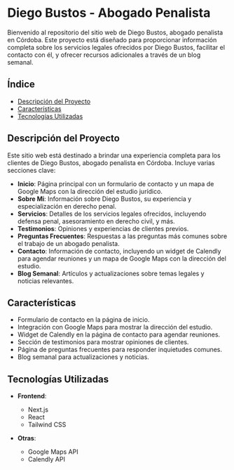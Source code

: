 # Diego Bustos - Abogado Penalista

Bienvenido al repositorio del sitio web de Diego Bustos, abogado penalista en Córdoba. Este proyecto está diseñado para proporcionar información completa sobre los servicios legales ofrecidos por Diego Bustos, facilitar el contacto con él, y ofrecer recursos adicionales a través de un blog semanal.

## Índice

- [Descripción del Proyecto](#descripción-del-proyecto)
- [Características](#características)
- [Tecnologías Utilizadas](#tecnologías-utilizadas)

## Descripción del Proyecto

Este sitio web está destinado a brindar una experiencia completa para los clientes de Diego Bustos, abogado penalista en Córdoba. Incluye varias secciones clave:

- **Inicio**: Página principal con un formulario de contacto y un mapa de Google Maps con la dirección del estudio jurídico.
- **Sobre Mi**: Información sobre Diego Bustos, su experiencia y especialización en derecho penal.
- **Servicios**: Detalles de los servicios legales ofrecidos, incluyendo defensa penal, asesoramiento en derecho civil, y más.
- **Testimonios**: Opiniones y experiencias de clientes previos.
- **Preguntas Frecuentes**: Respuestas a las preguntas más comunes sobre el trabajo de un abogado penalista.
- **Contacto**: Información de contacto, incluyendo un widget de Calendly para agendar reuniones y un mapa de Google Maps con la dirección del estudio.
- **Blog Semanal**: Artículos y actualizaciones sobre temas legales y noticias relevantes.

## Características

- Formulario de contacto en la página de inicio.
- Integración con Google Maps para mostrar la dirección del estudio.
- Widget de Calendly en la página de contacto para agendar reuniones.
- Sección de testimonios para mostrar opiniones de clientes.
- Página de preguntas frecuentes para responder inquietudes comunes.
- Blog semanal para actualizaciones y noticias.

## Tecnologías Utilizadas

- **Frontend**: 
  - Next.js
  - React
  - Tailwind CSS

- **Otras**:
  - Google Maps API
  - Calendly API
